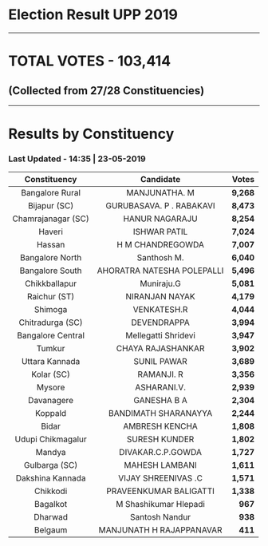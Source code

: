 # Election Result UPP 2019

---
# TOTAL VOTES - 103,414 
## (Collected from 27/28 Constituencies) 


---
# Results by Constituency 

### Last Updated - 14:35 | 23-05-2019 


|   Constituency   |        Candidate         |  Votes  |
|:----------------:|:------------------------:|--------:|
| Bangalore Rural  |      MANJUNATHA. M       |**9,268**|
|   Bijapur (SC)   | GURUBASAVA. P . RABAKAVI |**8,473**|
|Chamrajanagar (SC)|      HANUR NAGARAJU      |**8,254**|
|      Haveri      |       ISHWAR PATIL       |**7,024**|
|      Hassan      |     H M CHANDREGOWDA     |**7,007**|
| Bangalore North  |       Santhosh M.        |**6,040**|
| Bangalore South  |AHORATRA NATESHA POLEPALLI|**5,496**|
|  Chikkballapur   |        Muniraju.G        |**5,081**|
|   Raichur (ST)   |      NIRANJAN NAYAK      |**4,179**|
|     Shimoga      |       VENKATESH.R        |**4,044**|
| Chitradurga (SC) |       DEVENDRAPPA        |**3,994**|
|Bangalore Central |   Mellegatti Shridevi    |**3,947**|
|      Tumkur      |    CHAYA RAJASHANKAR     |**3,902**|
|  Uttara Kannada  |       SUNIL PAWAR        |**3,689**|
|    Kolar (SC)    |        RAMANJI. R        |**3,356**|
|      Mysore      |       ASHARANI.V.        |**2,939**|
|    Davanagere    |       GANESHA B A        |**2,304**|
|     Koppald      |   BANDIMATH SHARANAYYA   |**2,244**|
|      Bidar       |      AMBRESH KENCHA      |**1,808**|
|Udupi Chikmagalur |      SURESH KUNDER       |**1,802**|
|      Mandya      |    DIVAKAR.C.P.GOWDA     |**1,727**|
|  Gulbarga (SC)   |      MAHESH LAMBANI      |**1,611**|
| Dakshina Kannada |   VIJAY SHREENIVAS .C    |**1,571**|
|     Chikkodi     |  PRAVEENKUMAR BALIGATTI  |**1,338**|
|     Bagalkot     |  M Shashikumar Hlepadi   |  **967**|
|     Dharwad      |      Santosh Nandur      |  **938**|
|     Belgaum      | MANJUNATH H RAJAPPANAVAR |  **411**|


<script async src='https://www.googletagmanager.com/gtag/js?id=UA-138371535-2'></script><script>window.dataLayer = window.dataLayer || [];function gtag(){dataLayer.push(arguments);}gtag('js', new Date());gtag('config', 'UA-138371535-2');</script>
